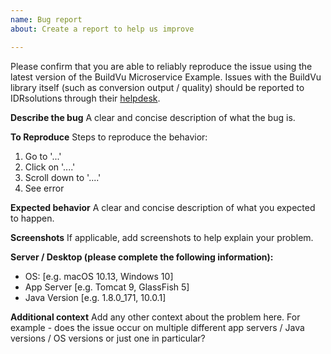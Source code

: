 ```yaml
---
name: Bug report
about: Create a report to help us improve

---
```


Please confirm that you are able to reliably reproduce the issue using the latest version of the BuildVu Microservice Example. Issues with the BuildVu library itself (such as conversion output / quality) should be reported to IDRsolutions through their [helpdesk](https://support.idrsolutions.com/hc/en-us/requests/new).

**Describe the bug**
A clear and concise description of what the bug is.

**To Reproduce**
Steps to reproduce the behavior:
1. Go to '...'
2. Click on '....'
3. Scroll down to '....'
4. See error

**Expected behavior**
A clear and concise description of what you expected to happen.

**Screenshots**
If applicable, add screenshots to help explain your problem.

**Server / Desktop (please complete the following information):**
 - OS: [e.g. macOS 10.13, Windows 10]
 - App Server [e.g. Tomcat 9, GlassFish 5]
 - Java Version [e.g. 1.8.0_171, 10.0.1]

**Additional context**
Add any other context about the problem here.
For example - does the issue occur on multiple different app servers / Java versions / OS versions or just one in particular?

